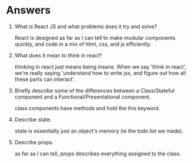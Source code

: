 # Answers

1.  What is React JS and what problems does it try and solve?

	React is designed as far as I can tell to make modular components quickly, 
and code in a mix of html, css, and js efficiently.

1.  What does it mean to _think_ in react?

	thinking in react just means being insane. When we say 'think in react', 
we're really saying 'understand how to write jsx, and figure out how
all these parts can interact'.

1.  Briefly describe some of the differences between a Class/Stateful component and a Functional/Presentational component.

	class components have methods and hold the this keyword.

1.  Describe state.

	state is essentially just an object's memory (ie the todo list we made).

1.  Describe props.
	
	as far as I can tell, props describes everything assigned to the class.